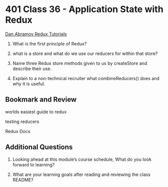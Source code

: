 # 401 Class 36 - Application State with Redux

[Dan Abramov Redux Tutorials](https://egghead.io/courses/getting-started-with-redux)

1. What is the first principle of Redux?


2. what is a store and what do we use our reducers for within that store?


3. Name three Redux store methods given to us by createStore and describe their use.


4. Explain to a non-technical recruiter what combineReducers() does and why it is useful.


## Bookmark and Review
worlds easiest guide to redux

testing reducers

Redux Docs

## Additional Questions
1. Looking ahead at this module’s course schedule, What do you look forward to learning?


2. What are your learning goals after reading and reviewing the class README?
